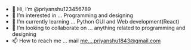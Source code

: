 - 👋 Hi, I’m @priyanshu123456789
- 👀 I’m interested in ... Programming and designing
- 🌱 I’m currently learning ... Python GUI and Web development(React)
- 💞️ I’m looking to collaborate on ... anything related to programming and designing
- 📫 How to reach me ... mail me....priyanshu1843@gmail.com

<!---
priyanshu123456789/priyanshu123456789 is a ✨ special ✨ repository because its `README.md` (this file) appears on your GitHub profile.
You can click the Preview link to take a look at your changes.
--->
